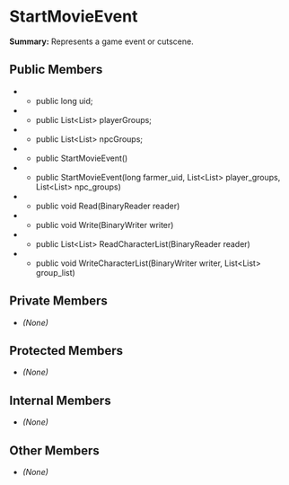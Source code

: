 # StartMovieEvent

**Summary:** Represents a game event or cutscene.

## Public Members
- - public long uid;
- - public List<List<Character>> playerGroups;
- - public List<List<Character>> npcGroups;
- - public StartMovieEvent()
- - public StartMovieEvent(long farmer_uid, List<List<Character>> player_groups, List<List<Character>> npc_groups)
- - public void Read(BinaryReader reader)
- - public void Write(BinaryWriter writer)
- - public List<List<Character>> ReadCharacterList(BinaryReader reader)
- - public void WriteCharacterList(BinaryWriter writer, List<List<Character>> group_list)

## Private Members
- *(None)*

## Protected Members
- *(None)*

## Internal Members
- *(None)*

## Other Members
- *(None)*
